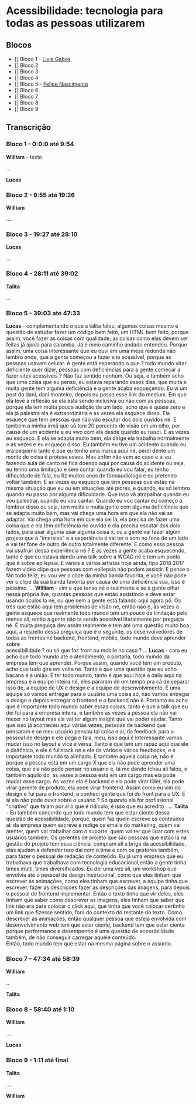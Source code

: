# Acessibilidade: tecnologia para todas as pessoas utilizarem

## Blocos

- [] Bloco 1 - [Livia Gabos](@liviagabos)
- [] Bloco 2
- [] Bloco 3
- [] Bloco 4
- [] Bloco 5 - [Felipe Nascimento](@felipedotcom)
- [] Bloco 6
- [] Bloco 7
- [] Bloco 8
- [] Bloco 9

## Transcrição

### Bloco 1 - 0:0:0 até 9:54

**William** - texto

...

**Lucas**

### Bloco 2 - 9:55 até 19:26

**William**

....



### Bloco 3 - 19:27 até 28:10


**Lucas**

...



### Bloco 4 - 28:11 até 39:02

**Talita**

...

### Bloco 5 - 39:03 até 47:33

**Lucas** - complementando o que a talita falou, algumas coisas mesmo é questão de estudar
 fazer um código bem feito, um HTML bem feito, porque assim, você fazer as coisas com qualidade, as coisas como elas devem ser feitas já ajuda para caramba. Já é meio caminho andado entendeu.
 Porque assim, uma coisa interessante que eu ouvi em uma mesa redonda não lembro onde, que a gente começou a fazer site acessível, porque as pessoas usavam celular. 
 A gente está esperando o que ? todo mundo virar deficiente quer dizer, pessoas com deficiências para a gente começar a fazer sites acessíveis ?
 Não faz sentido nenhum. Ou seja, e também acho que uma coisa que eu penso, eu estava reparando esses dias, que muita e muita gente tem alguma deficiência e a gente acaba esqueçendo.
 Eu vi um post da dani, dani monteiro, depois eu passo esse link do medium. Em que ela teve a reflexão se ela esta sendo inclusiva ou não com as pessoas, porque ela tem muita pouca audição de um lado, acho que é quase zero e ela já palestra ela é extraordinária e as vezes ela esquece disso. 
 Ela esqueçe que tem pessoas que não vão escutar dos dois ouvidos né. E também a minha irmã que só tem 20 porcento de visão em um olho, por causa de um acidente e eu vivo com ela desde quando eu nasci. E as vezes eu esqueço. E ela se adapta muito bem, ela dirige ela trabalha normalmente e as vezes e eu esqueço disso. 
 Eu também eu tive um acidente quando eu era pequeno tanto é que eu tenho uma marca aqui né, perdi dente um monte de coisa é protese esses. Mas enfim não vem ao caso e ai eu fazendo aula de canto né fica doendo aqui por causa do acidente ou seja, eu tenho uma limitação e sem contar quando eu vou falar, eu tenho dificuldade de fala, eu fiz muitos anos de fonoaudiólogo e eu pretendo voltar também.
 E as vezes eu esqueço que tem pessoas que estão na mesma situação que eu ou em situações até piores, e quando, eu só lembro quando eu passo por alguma dificuldade.
 Que isso vá atrapalhar quando eu vou palestrar, quando eu vou cantar. Quando eu vou cantar eu começo a lembrar disso ou seja, tem muita e muita gente com alguma deficiência que se adapta muito bem, mas vai chega uma hora em que ela não vai se adaptar.
 Vai chega uma hora em que ela sei lá, ela precisa de fazer uma coisa que e ela tem deficiência no ouvido e ela precisa escutar dos dois lados, para usar alguma usar alguma coisa x, ou a gente vai fazer algum projeto que é "imersivo" e a experiência é vai ter o som no fone de um lado e vai ter fone de outro  de outro totalmente diferente.
 E como essa pessoa vai usufruir dessa experiência né ? E as vezes a gente acaba esquecendo, tanto é que 
 eu estava dando uma talk sobre a WCAG né e tem um ponto que é sobre epilepsia. E vários e vários artistas hoje ainda, tipo 2018 2017 fazem video clipe que pessoas com epilepsia não podem assistir.
 E pense o fãn todo feliz, eu vou ver o clipe da minha banda favorita, e você não pode ver o clipe da sua banda favorita por causa de uma deficiência sua, isso é péssimo.
...
**William** - sim e que tenso né e realmente e se a gente olhar nessa própria live, quantas pessoas que estão assistindo e deve estar usando óculos lá né, ou que nem a gente está falando aqui agora pô. 
Os três que estão aqui tem problemas de visão né, então não é, às vezes a gente esquece que realmente todo mundo tem um pouco de 
limitação pelo menos ali, então a gente não ta sendo acessível literalmente por preguiça né.
É muita preguiça dev assim realmente e tem até uma questão muito boa aqui, a respeito dessa preguiça que é o
seguinte, os desenvolvedores de todas as frentes né backend, frontend, mobile, todo mundo deve aprender sobre  
acessibilidade ? ou só que faz front ou mobile no caso ?
...
**Lucas** - cara eu acho que todo mundo até o atendimento, a portaria, todo mundo da empresa tem que aprender. Porque assim, quando você tem um produto, acho que tudo gira em volta né. Tanto é que uma questão que eu acho bacana é a união. É ter todo mundo, tanto é que aqui hoje a daily aqui na empresa é a equipe inteira né, eles pararam de um tempo pra cá de separar isso de, a equipe de UX e design e a equipe de desenvolvimento. 
É uma equipe só vamos entregar para o usuário uma coisa só, não vamos entregar o design e depois entregar o frontend e o backend não é.
Portanto eu acho que é importante todo mundo saber essas coisas, tanto é que a talk que eu dei foi para a 
empresa inteira, e também as vezes a pessoa ela não vai mexer no layout mas ela vai ter algum insight que vai poder ajudar. 
Tanto que isso já aconteceu aqui várias vezes, pessoas de backend que pensaram e se meu usuário pensou tal coisa e ai, da feedback para o pessoal de design e ele pega e fala, meu, isso aqui é interessante vamos mudar isso no layout e vice e versa.
Tanto é que tem um rapaz aqui que ele é daltônico, e ele é fullstack né e ele da vários e vários feedbacks, e é importante todo mundo tá alinhado. E também aquela coisa né, não é porque a pessoa está em um cargo X que ela não pode aprender uma coisa, que ela não pode pensar no usuário e, tá me dando tchau ali falou, e também aquilo do, as vezes a pessoa está em um cargo mas ela pode mudar esse cargo.
As vezes ela é backend e ela pode virar líder, ela pode virar gerente de produto, ela pode virar frontend.
Assim como eu vim do design e fui para o frontend, e conheci gente que foi do front para o UX. E ai ela não pode ouvir sobre o usuário ? Só quando ela for profissional "criativo" que falam por ai o que é ridículo, é isso que eu acredito .
...
**Talita** - Eu também concordo que todo mundo tem que estar ciente dessa questão de acessibilidade, porque, quem faz quem escreve os conteúdos ali da empresa quem escreve e redige os emails do marketing, quem vai atenter, quem vai trabalhar com o suporte, quem vai ter que lidar com estes usuários também. Os gerentes de projeto que são pessoas que estão lá na gestão do projeto tem essa ciência, compram ali a briga da acessibilidade, elas ajudam a defender isso dai com o time e com os gestores também, para fazer o pessoal de redação de conteúdo.
Eu já uma empresa que eu trabalhava que trabalhava com tecnologia educacional,então a gente tinha times multi, times diversificados. Eu dei uma vez ali, um workshop que envolvia até o pessoal de 
design instrucional, como que eles tinham que escrever as animações, como eles tinham que escrever, a equipe tinha que escrever, fazer as descrições fazer as descrições das imagens, para depois o pessoal de frontend implementar.
Então o texto tinha que vir deles, eles tinham que saber como descrever as imagens, eles tinham que saber que link não era para colocar o click aqui, que tinha que você colocar certinho um link que fizesse sentido, fora do contexto do restante do texto. Como descrever as animações, então qualquer pessoa que esteja envolvida com desenvolvimento web tem que estar ciente, backend tem que estar ciente porque performance e desempenho é uma questão de acessibilidade também, de não conseguir carregar aquele conteúdo.  
Então, todo mundo tem que estar na mesma página sobre o assunto.

### Bloco 7 - 47:34 até 58:39

**William**

..

**Talita**

### Bloco 8 - 58:40 até 1:10

**William**


....

**Lucas**

### Bloco 9 - 1:11 até final

**Talita**

....

**William**
